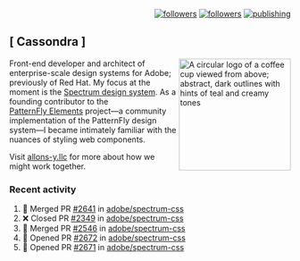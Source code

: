 <p align="right"><a rel="me" href="https://front-end.social/@castastrophe">
    <img alt="followers" title="Follow me on Mastodon" src="https://img.shields.io/mastodon/follow/109297102751309835?domain=https%3A%2F%2Ffront-end.social&label=Follow&logo=mastodon&logoColor=white&style=for-the-badge&labelColor=008080&color=006969"/></a>
  <a href="https://codepen.io/castastrophe/">
    <img alt="followers" title="Follow me on CodePen" src="https://img.shields.io/badge/23-1?color=640464&labelColor=7c007c&style=for-the-badge&logo=codepen&label=Follow"/></a>
<a href="https://castastrophe.medium.com/">
    <img alt="publishing" title="View articles on Medium" src="https://img.shields.io/badge/107-1?color=666&labelColor=444&label=subscribe&logo=medium&logoColor=white&style=for-the-badge"/></a>
</p>

## [&nbsp;Cassondra&nbsp;]

<img align="right" src="https://github-production-user-asset-6210df.s3.amazonaws.com/1840295/253016758-ba468774-1cd3-42c2-8f43-947b5eeb5edf.png" height="200" alt="A circular logo of a coffee cup viewed from above; abstract, dark outlines with hints of teal and creamy tones">

Front-end developer and architect of enterprise-scale design systems for Adobe; previously of Red Hat. My focus at the moment is the [Spectrum design system](https://github.com/adobe/spectrum-css). As a founding contributor to the [PatternFly&nbsp;Elements](https://github.com/patternfly/patternfly-elements) project&mdash;a community implementation of the PatternFly design system&mdash;I became intimately familiar with the nuances of styling web components.

Visit [allons-y.llc](http://allons-y.llc/) for more about how we might work together.

### Recent activity

<!--START_SECTION:activity-->
1. 🎉 Merged PR [#2641](https://github.com/adobe/spectrum-css/pull/2641) in [adobe/spectrum-css](https://github.com/adobe/spectrum-css)
2. ❌ Closed PR [#2349](https://github.com/adobe/spectrum-css/pull/2349) in [adobe/spectrum-css](https://github.com/adobe/spectrum-css)
3. 🎉 Merged PR [#2546](https://github.com/adobe/spectrum-css/pull/2546) in [adobe/spectrum-css](https://github.com/adobe/spectrum-css)
4. 💪 Opened PR [#2672](https://github.com/adobe/spectrum-css/pull/2672) in [adobe/spectrum-css](https://github.com/adobe/spectrum-css)
5. 💪 Opened PR [#2671](https://github.com/adobe/spectrum-css/pull/2671) in [adobe/spectrum-css](https://github.com/adobe/spectrum-css)
<!--END_SECTION:activity-->
